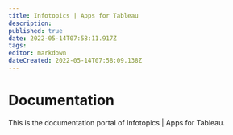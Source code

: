 ```yaml
---
title: Infotopics | Apps for Tableau
description: 
published: true
date: 2022-05-14T07:58:11.917Z
tags: 
editor: markdown
dateCreated: 2022-05-14T07:58:09.138Z
---
```


# Documentation
This is the documentation portal of Infotopics | Apps for Tableau.